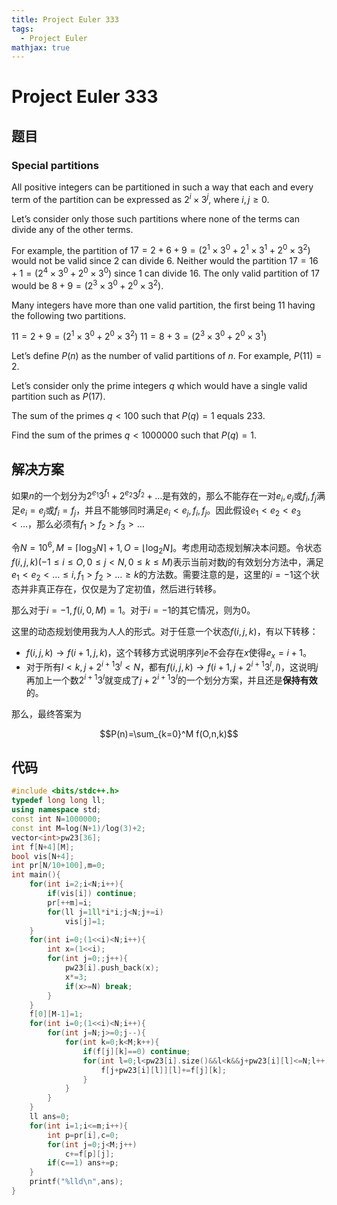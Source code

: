 ```yaml
---
title: Project Euler 333
tags:
  - Project Euler
mathjax: true
---
```

<escape><!-- more --></escape>
    


# Project Euler 333
## 题目
### Special partitions

All positive integers can be partitioned in such a way that each and every term of the partition can be expressed as $2^i\times3^j$, where $i,j \ge 0$.

Let’s consider only those such partitions where none of the terms can divide any of the other terms.

For example, the partition of $17 = 2 + 6 + 9 = (2^1\times3^0 + 2^1\times3^1 + 2^0\times3^2)$ would not be valid since $2$ can divide $6$. Neither would the partition $17 = 16 + 1 = (2^4\times3^0 + 2^0\times3^0)$ since $1$ can divide $16$. The only valid partition of $17$ would be $8 + 9 = (2^3\times3^0 + 2^0\times3^2)$.

Many integers have more than one valid partition, the first being 11 having the following two partitions.

$11 = 2 + 9 = (2^1\times3^0 + 2^0\times3^2)$
$11 = 8 + 3 = (2^3\times3^0 + 2^0\times3^1)$

Let’s define $P(n)$ as the number of valid partitions of $n$. For example, $P(11) = 2$.

Let’s consider only the prime integers $q$ which would have a single valid partition such as $P(17)$.

The sum of the primes $q <100$ such that $P(q)=1$ equals $233$.

Find the sum of the primes $q <1000000$ such that $P(q)=1$.


## 解决方案

如果$n$的一个划分为$2^{e_1}3^{f_1}+2^{e_2}3^{f_2}+\dots$是有效的，那么不能存在一对$e_i,e_j$或$f_i,f_j$满足$e_i=e_j$或$f_i=f_j$，并且不能够同时满足$e_i<e_j,f_i,f_j$。因此假设$e_1< e_2< e_3< \dots$，那么必须有$f_1>f_2>f_3>\dots$

令$N=10^6,M=\lceil\log_3 N\rceil+1,O=\lfloor\log _2N\rfloor$。考虑用动态规划解决本问题。令状态$f(i,j,k)(-1\le i\le O,0\le j< N,0\le k\le M)$表示当前对数$j$的有效划分方法中，满足$e_1<e_2<\dots\le i,f_1>f_2>\dots \ge k$的方法数。需要注意的是，这里的$i=-1$这个状态并非真正存在，仅仅是为了定初值，然后进行转移。

那么对于$i=-1,f(i,0,M)=1$。对于$i=-1$的其它情况，则为$0$。

这里的动态规划使用我为人人的形式。对于任意一个状态$f(i,j,k)$，有以下转移：

- $f(i,j,k)\rightarrow f(i+1,j,k)$，这个转移方式说明序列$e$不会存在$x$使得$e_x=i+1$。
- 对于所有$l< k,j+2^{i+1}3^l< N$，都有$f(i,j,k)\rightarrow f(i+1,j+2^{i+1}3^l,l)$，这说明$j$再加上一个数$2^{i+1}3^l$就变成了$j+2^{i+1}3^l$的一个划分方案，并且还是**保持有效**的。

那么，最终答案为

$$P(n)=\sum_{k=0}^M f(O,n,k)$$

## 代码


```C++
#include <bits/stdc++.h>
typedef long long ll;
using namespace std;
const int N=1000000;
const int M=log(N+1)/log(3)+2;
vector<int>pw23[36];
int f[N+4][M];
bool vis[N+4];
int pr[N/10+100],m=0;
int main(){
    for(int i=2;i<N;i++){
        if(vis[i]) continue;
        pr[++m]=i;
        for(ll j=1ll*i*i;j<N;j+=i)
            vis[j]=1;
    }
    for(int i=0;(1<<i)<N;i++){
        int x=(1<<i);
        for(int j=0;;j++){
            pw23[i].push_back(x);
            x*=3;
            if(x>=N) break;
        }
    }
    f[0][M-1]=1;
    for(int i=0;(1<<i)<N;i++){
        for(int j=N;j>=0;j--){
            for(int k=0;k<M;k++){
                if(f[j][k]==0) continue;
                for(int l=0;l<pw23[i].size()&&l<k&&j+pw23[i][l]<=N;l++){
                    f[j+pw23[i][l]][l]+=f[j][k];
                }
            }
        }
    }
    ll ans=0;
    for(int i=1;i<=m;i++){
        int p=pr[i],c=0;
        for(int j=0;j<M;j++)
            c+=f[p][j];
        if(c==1) ans+=p;
    }
    printf("%lld\n",ans);
}

```